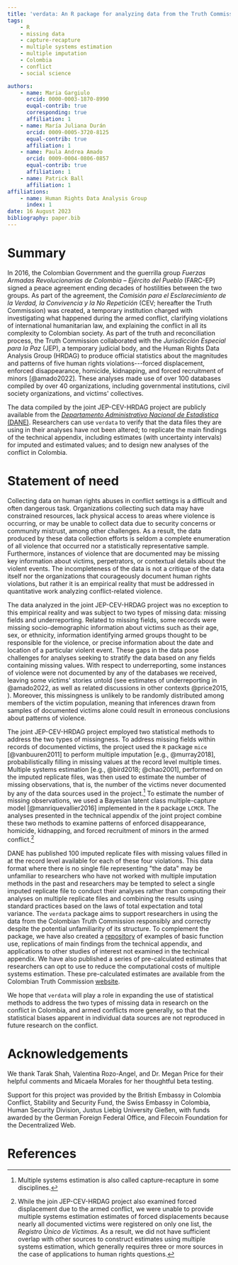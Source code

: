 ```yaml
---
title: 'verdata: An R package for analyzing data from the Truth Commission in Colombia'
tags:
    - R
    - missing data
    - capture-recapture
    - multiple systems estimation
    - multiple imputation
    - Colombia
    - conflict
    - social science

authors:
    - name: Maria Gargiulo
      orcid: 0000-0003-1870-8990
      euqal-contrib: true
      corresponding: true
      affiliation: 1
    - name: María Juliana Durán
      orcid: 0009-0005-3720-8125
      equal-contrib: true
      affiliation: 1
    - name: Paula Andrea Amado
      orcid: 0009-0004-0806-0857
      equal-contrib: true
      affiliation: 1
    - name: Patrick Ball
      affiliation: 1
affiliations:
    - name: Human Rights Data Analysis Group
      index: 1
date: 16 August 2023
bibliography: paper.bib
---
```


# Summary

In 2016, the Colombian Government and the guerrilla group *Fuerzas Armadas Revolucionarias de Colombia – Ejército del Pueblo* (FARC-EP) signed a peace agreement ending decades of hostilities between the two groups. As part of the agreement, the *Comisión para el Esclarecimiento de la Verdad, la Convivencia y la No Repetición* (CEV; hereafter the Truth Commission) was created, a temporary institution charged with investigating what happened during the armed conflict, clarifying violations of international humanitarian law, and explaining the conflict in all its complexity to Colombian society. As part of the truth and reconciliation process, the Truth Commission collaborated with the *Jurisdicción Especial para la Paz* (JEP), a temporary judicial body, and the Human Rights Data Analysis Group (HRDAG) to produce official statistics about the magnitudes and patterns of five human rights violations---forced displacement, enforced disappearance, homicide, kidnapping, and forced recruitment of minors [@amado2022]. These analyses made use of over 100 databases compiled by over 40 organizations, including governmental institutions, civil society organizations, and victims' collectives.

The data compiled by the joint JEP-CEV-HRDAG project are publicly available from the [*Departamento Administrativo Nacional de Estadística* (DANE)](https://microdatos.dane.gov.co/index.php/catalog/795). Researchers can use `verdata` to verify that the data files they are using in their analyses have not been altered; to replicate the main findings of the technical appendix, including estimates (with uncertainty intervals) for imputed and estimated values; and to design new analyses of the conflict in Colombia.

# Statement of need

Collecting data on human rights abuses in conflict settings is a difficult and often dangerous task. Organizations collecting such data may have constrained resources, lack physical access to areas where violence is occurring, or may be unable to collect data due to security concerns or community mistrust, among other challenges. As a result, the data produced by these data collection efforts is seldom a complete enumeration of all violence that occurred nor a statistically representative sample. Furthermore, instances of violence that are documented may be missing key information about victims, perpetrators, or contextual details about the violent events. The incompleteness of the data is not a critique of the data itself nor the organizations that courageously document human rights violations, but rather it is an empirical reality that must be addressed in quantitative work analyzing conflict-related violence.

The data analyzed in the joint JEP-CEV-HRDAG project was no exception to this empirical reality and was subject to two types of missing data: missing fields and underreporting. Related to missing fields, some records were missing socio-demographic information about victims such as their age, sex, or ethnicity, information identifying armed groups thought to be responsible for the violence, or precise information about the date and location of a particular violent event. These gaps in the data pose challenges for analyses seeking to stratify the data based on any fields containing missing values. With respect to underreporting, some instances of violence were not documented by any of the databases we received, leaving some victims' stories untold (see estimates of underreporting in @amado2022, as well as related discussions in other contexts @price2015, ). Moreover, this missingness is unlikely to be randomly distributed among members of the victim population, meaning that inferences drawn from samples of documented victims alone could result in erroneous conclusions about patterns of violence.

The joint JEP-CEV-HRDAG project employed two statistical methods to address the two types of missingness. To address missing fields within records of documented victims, the project used the `R` package `mice` [@vanbuuren2011] to perform multiple imputation [e.g., @murray2018], probabilistically filling in missing values at the record level multiple times. Multiple systems estimation [e.g., @bird2018; @chao2001], performed on the imputed replicate files, was then used to estimate the number of missing observations, that is, the number of the victims never documented by any of the data sources used in the project.[^mse] To estimate the number of missing observations, we used a Bayesian latent class multiple-capture model [@manriquevallier2016] implemented in the `R` package `LCMCR`. The analyses presented in the technical appendix of the joint project combine these two methods to examine patterns of enforced disappearance, homicide, kidnapping, and forced recruitment of minors in the armed conflict.[^displacement]

[^mse]: Multiple systems estimation is also called capture-recapture in some disciplines.

[^displacement]: While the join JEP-CEV-HRDAG project also examined forced displacement due to the armed conflict, we were unable to provide multiple systems estimation estimates of forced displacements because nearly all documented victims were registered on only one list, the *Registro Único de Víctimas*. As a result, we did not have sufficient overlap with other sources to construct estimates using multiple systems estimation, which generally requires three or more sources in the case of applications to human rights questions.

DANE has published 100 imputed replicate files with missing values filled in at the record level available for each of these four violations. This data format where there is no single file representing "the data" may be unfamiliar to researchers who have not worked with multiple imputation methods in the past and researchers may be tempted to select a single imputed replicate file to conduct their analyses rather than computing their analyses on multiple replicate files and combining the results using standard practices based on the laws of total expectation and total variance. The `verdata` package aims to support researchers in using the data from the Colombian Truth Commission responsibly and correctly despite the potential unfamiliarity of its structure. To complement the package, we have also created a [repository](https://github.com/HRDAG/verdata-examples) of examples of basic function use, replications of main findings from the technical appendix, and applications to other studies of interest not examined in the technical appendix. We have also published a series of pre-calculated estimates that researchers can opt to use to reduce the computational costs of multiple systems estimation. These pre-calculated estimates are available from the Colombian Truth Commission [website](http://comisiondelaverdad.co/analitica-de-datos-informacion-y-recursos#c3).

We hope that `verdata` will play a role in expanding the use of statistical methods to address the two types of missing data in research on the conflict in Colombia, and armed conflicts more generally, so that the statistical biases apparent in individual data sources are not reproduced in future research on the conflict.

# Acknowledgements

We thank Tarak Shah, Valentina Rozo-Angel, and Dr. Megan Price for their helpful comments and Micaela Morales for her thoughtful beta testing.

Support for this project was provided by the British Embassy in Colombia Conflict, Stability and Security Fund, the Swiss Embassy in Colombia, Human Security Division, Justus Liebig University Gießen, with funds awarded by the German Foreign Federal Office, and Filecoin Foundation for the Decentralized Web.

# References

<!-- done -->
